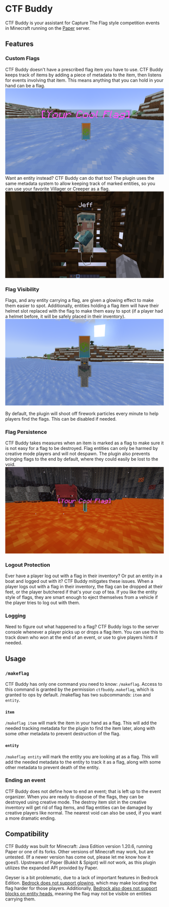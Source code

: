 # CTF Buddy

CTF Buddy is your assistant for Capture The Flag style competition events in Minecraft running
on the [Paper](https://papermc.io/software/paper) server.

## Features

### Custom Flags

CTF Buddy doesn't have a prescribed flag item you have to use. CTF Buddy keeps track of items by
adding a piece of metadata to the item, then listens for events involving that item. This means
anything that you can hold in your hand can be a flag.
![A custom flag item on the ground.](images/Flag-on-Ice.png)
Want an entity instead? CTF Buddy can do that too! The plugin uses the same metadata system to
allow keeping track of marked entities, so you can use your favorite Villager or Creeper as a flag.
![A Villager marked as a flag](images/Jeff.png)

### Flag Visibility

Flags, and any entity carrying a flag, are given a glowing effect to make them easier to spot.
Additionally, entities holding a flag item will have their helmet slot replaced with the flag to
make them easy to spot (if a player had a helmet before, it will be safely placed in their
inventory).
![A player carrying a flag](images/Player-with-Flag-on-Ice.png)

By default, the plugin will shoot off firework particles every minute to help players find the
flags. This can be disabled if needed.

### Flag Persistence

CTF Buddy takes measures when an item is marked as a flag to make sure it is not easy for a flag
to be destroyed. Flag entities can only be harmed by creative mode players and will not despawn.
The plugin also prevents bringing flags to the end by default, where they could easily be lost to
the void.
![A flag sitting in a lava ocean, unharmed](images/Flag-in-Lava.png)

### Logout Protection

Ever have a player log out with a flag in their inventory? Or put an entity in a boat and logged
out with it? CTF Buddy mitigates these issues. When a player logs out with a flag in their
inventory, the flag can be dropped at their feet, or the player butchered if that's your cup of
tea. If you like the entity style of flags, they are smart enough to eject themselves from a
vehicle if the player tries to log out with them.

### Logging

Need to figure out what happened to a flag? CTF Buddy logs to the server console whenever a player
picks up or drops a flag item. You can use this to track down who won at the end of an event,
or use to give players hints if needed.

## Usage

### `/makeflag`

CTF Buddy has only one command you need to know: `/makeflag`. Access to
this command is granted by the permission `ctfbuddy.makeflag`, which is granted to ops by default.
/makeflag has two subcommands: `item` and `entity`.

#### `item`

`/makeflag item` will mark the item in your hand as a flag. This will add the needed tracking
metadata for the plugin to find the item later, along with some other metadata to prevent
destruction of the flag.

#### `entity`

`/makeflag entity` will mark the entity you are looking at as a flag. This will add the needed
metadata to the entity to track it as a flag, along with some other metadata to prevent death of
the entity.

### Ending an event

CTF Buddy does not define how to end an event; that is left up to the event organizer. When you
are ready to dispose of the flags, they can be destroyed using creative mode. The destroy item
slot in the creative inventory will get rid of flag items, and flag entities can be damaged by
creative players like normal. The nearest void can also be used, if you want a more dramatic ending.

## Compatibility

CTF Buddy was built for Minecraft: Java Edition version 1.20.6, running Paper or one of its
forks. Other versions of Minecraft may work, but are untested. (If a newer version has come out,
please let me know how it goes!). Upstreams of Paper (Bukkit & Spigot) will *not* work, as this
plugin utilizes the expanded API provided by Paper.

Geyser is a bit problematic, due to a lack of important features in Bedrock Edition.
[Bedrock does not support glowing](https://wiki.geysermc.org/geyser/current-limitations/#:~:text=links%20in%20chat-,Glowing%20effect,-Crafting%20in%20the),
which may make locating the flag harder for those players. Additionally,
[Bedrock also does not support blocks on entity heads](https://wiki.geysermc.org/geyser/current-limitations/#:~:text=Blocks%20(excluding%20jack%2Do%2Dlantern)%20on%20entity%20heads%20(E.G.%20armor%20stands%2C%20players)),
meaning the flag may not be visible on entities carrying them.